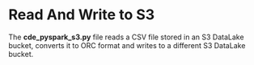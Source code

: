 # Read And Write to S3

The **cde_pyspark_s3.py** file reads a CSV file stored in an S3 DataLake bucket, converts it to ORC format and writes to a different S3 DataLake bucket.
